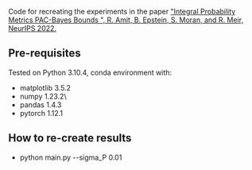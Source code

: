 
Code for recreating the experiments in the paper ["Integral Probability Metrics PAC-Bayes Bounds ", R. Amit, B. Epstein, S. Moran, and R. Meir, NeurIPS 2022.](https://arxiv.org/abs/2207.00614)

## Pre-requisites
Tested on Python 3.10.4, conda environment with:
* matplotlib 3.5.2
* numpy 1.23.2\
* pandas 1.4.3
* pytorch 1.12.1
 

## How to re-create results
* python main.py --sigma_P 0.01
